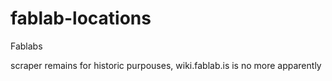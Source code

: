 # fablab-locations
Fablabs

scraper remains for historic purpouses, wiki.fablab.is is no more apparently
